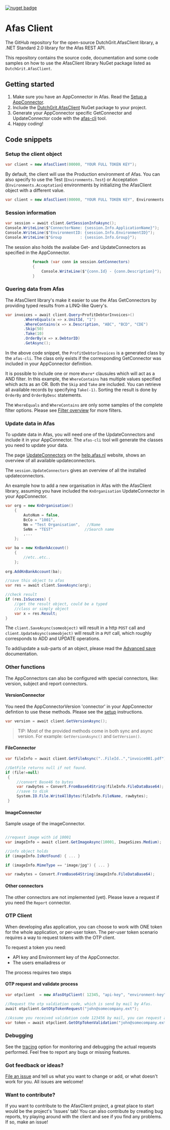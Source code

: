 [![nuget badge](https://img.shields.io/nuget/v/DutchGrit.AfasClient.svg)](https://www.nuget.org/packages/DutchGrit.AfasClient/)

# Afas Client
The GitHub repository for the open-source DutchGrit.AfasClient library, a .NET Standard 2.0 library for the Afas REST API.

This repository contains the source code, documentation and some code samples on how to use the AfasClient library NuGet package listed as `DutchGrit.AfasClient`. 


## Getting started

1. Make sure you have an AppConnector in Afas. Read the [Setup a AppConnector](Documentation/SetupAppConnector.MD).  
2. Include the [DutchGrit.AfasClient](https://www.nuget.org/packages/DutchGrit.AfasClient/) NuGet package to your project.
3. Generate your AppConnector specific GetConnector and UpdateConnector code with the [afas-cli](https://github.com/dutchgrit/afascli) tool.
4. Happy coding!  

## Code snippets

### Setup the client object

```cs
var client = new AfasClient(00000, "YOUR FULL TOKEN KEY");
```

By default, the client will use the Production environment of Afas. You can also specify to use the Test (`Environments.Test`) or Acceptation (`Environments.Acceptation`) environments by initializing the AfasClient object with a different value.

```cs
var client = new AfasClient(00000, "YOUR FULL TOKEN KEY", Environments.Test);
```

### Session information

```cs
var session = await client.GetSessionInfoAsync();
Console.WriteLine($"ConnectorName: {session.Info.ApplicationName}");
Console.WriteLine($"EnvironmentID: {session.Info.EnvironmentID}");
Console.WriteLine($"Group        : {session.Info.Group}");
``` 

The session also holds the availabe Get- and UpdateConnectors as specified in the AppConnector.

```cs
            foreach (var conn in session.GetConnectors)
            {
                Console.WriteLine($"{conn.Id} - {conn.Description}");
            }

```

### Quering data from Afas  

The AfasClient library's make it easier to use the Afas GetConnectors by providing typed results from a LINQ-like Query's. 

```cs
var invoices = await client.Query<ProfitDebtorInvoices>()
        .WhereEquals(x => x.UnitId, "1")
        .WhereContains(x => x.Description, "ABC", "BCD", "CDE")
        .Skip(50)
        .Take(10)
        .OrderBy(x => x.DebtorID)
        .GetAsync();
```

In the above code snippet, the `ProfitDebtorInvoices` is a generated class by the `afas-cli`. The class only exists if the corresponding GetConnector was included in your AppConnector definition.

It is possible to include one or more `Where*` clausules which will act as a AND filter. In this example, the `WhereContains` has multiple values specified which acts as an OR. Both the `Skip` and `Take` are included. You can retrieve all available records by specifying `Take(-1)`.  Sorting the result is done by `OrderBy` and `OrderByDesc` statements.  

The `WhereEquals` and `WhereContains` are only some samples of the complete filter options. Please see [Filter overview](Documentation/QueryFilters.md) for more filters. 


### Update data in Afas

To update data in Afas, you will need one of the UpdateConnectors and include it in your AppConnector. The `afas-cli` tool will generate the classes you need to update your data. 

The page [UpdateConnectors](https://help.afas.nl/help/NL/SE/App_Conect_UpdDsc.htm) on the [help.afas.nl](https://help.afas.nl) website, shows an overview of all available updateconnectors.

The `session.UpdateConnectors` gives an overview of all the installed updateconnectors.

An example how to add a new organisation in Afas with the AfasClient library, assuming you have included the `KnOrganisation` UpdateConnector in your AppConnector.



```cs
var org = new KnOrganisation()
    {
        AutoNum = false,
        BcCo = "1001",
        Nm = "Test Organisation",   //Name
        SeNm = "TEST"              //Search name
        ,...
    };

var ba = new KnBankAccount()
    { 
        //etc..etc..
    };
            
org.AddKnBankAccount(ba);

//save this object to afas
var res = await client.SaveAsync(org);

//check result
if (res.IsSuccess) {
    //get the result object, could be a typed 
    //class or simply object
    var x = res.Result;
}
```

The `client.SaveAsync(someobject)` will result in a http `POST` call and `client.UpdateAsync(someobject)` will result in a `PUT` call, which roughly corresponds to ADD and UPDATE operations. 

To add/update a sub-parts of an object, please read the [Advanced save](Documentation/AdvancedSave.md) documentation.


### Other functions

The AppConnectors can also be configured with special connectors, like: version, subject and report connectors.

#### VersionConnector

You need the AppConnectorVersion 'connector' in your AppConnector defintion to use these methods. Please see the [setup](Documentation/SetupAppConnector.md) instructions.

```cs
var version = await client.GetVersionAsync();
```
> TIP: Most of the provided methods come in both sync and async version. For example: `GetVersionAsync()` and `GetVersion()`.

#### FileConnector

``` cs 
var fileInfo = await client.GetFileAsync("..FileId..","invoice001.pdf");

//GetFile returns null if not found. 
if (file!=null) 
 {
     //convert Base46 to bytes
     var rawbytes = Convert.FromBase64String(fileInfo.FileDataBase64);
     //save to disk
     System.IO.File.WriteAllBytes(fileInfo.FileName, rawbytes);
 }
```

#### ImageConnector

Sample usage of the imageConnector. 

``` cs

//request image with id 10001
var imageInfo = await client.GetImageAsync(10001, ImageSizes.Medium);

//info object holds 
if (imageInfo.IsNotFound) { ... }

if (imageInfo.MimeType == 'image/jpg') { ... }

var rawbytes = Convert.FromBase64String(imageInfo.FileDataBase64);

```

#### Other connectors

The other connectors are not implemented (yet). 
Please leave a request if you need the `Report` connector.  

### OTP Client

When developing afas application, you can choose to work with ONE token for the whole application, or per-user token. 
The per-user token scenario requires a way to request tokens with the OTP client. 

To request a token you need:
- API key and Environment key of the AppConnector.
- The users emailadress or 

The process requires two steps
#### OTP request and validate process

``` cs
var otpclient  = new AfasOtpClient( 12345, "api-key", "environment-key" );

//Request the otp valdiation code, which is send by mail by Afas.
await otpclient.GetOtpTokenRequest("john@somecompany.ext"); 

//Assume you received validation code 123456 by mail, you can request a token. 
var token = await otpclient.GetOtpTokenValidation("john@somecompany.ext", "123456";)

``` 

### Debugging
See the [tracing](Documentation/Tracing.MD) option for monitoring and debugging the actual requests performed.
Feel free to report any bugs or missing features.

### Got feedback or ideas?
[File an issue](https://github.com/dutchgrit/afasclient/issues) and tell us what you want to change or add, or what doesn't work for you. All issues are welcome!

### Want to contribute?
If you want to contribute to the AfasClient project, a great place to start would be the project's 'Issues' tab! You can also contribute by creating bug reports, try playing around with the client and see if you find any problems. If so, make an issue!
